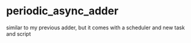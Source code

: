 # periodic_async_adder
similar to my previous adder, but it comes with a scheduler and new task and script

